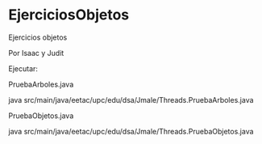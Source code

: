 EjerciciosObjetos
=================

Ejercicios objetos

Por Isaac y Judit

Ejecutar:

PruebaArboles.java


java src/main/java/eetac/upc/edu/dsa/Jmale/Threads.PruebaArboles.java

PruebaObjetos.java

java src/main/java/eetac/upc/edu/dsa/Jmale/Threads.PruebaObjetos.java


